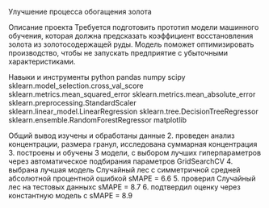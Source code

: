 Улучшение процесса обогащения золота

Описание проекта
Требуется подготовить прототип модели машинного обучения, которая должна предсказать коэффициент восстановления золота из золотосодержащей руды. Модель поможет оптимизировать производство, чтобы не запускать предприятие с убыточными характеристиками.

Навыки и инструменты
python
pandas
numpy
scipy
sklearn.model_selection.cross_val_score
sklearn.metrics.mean_squared_error
sklearn.metrics.mean_absolute_error
sklearn.preprocessing.StandardScaler
sklearn.linear_model.LinearRegression
sklearn.tree.DecisionTreeRegressor
sklearn.ensemble.RandomForestRegressor
matplotlib

Общий вывод
изучены и обработаны данные 2. проведен анализ концентрации, размера гранул, исследована суммарная концентрация 3. построены и обучены 3 модели, с выбором лучших гиперпараметров через автоматическое подбирания параметров GridSearchCV 4. выбрана лучшая модель Случайный лес с симметричной средней абсолютной процентной ошибкой sMAPE = 6.6 5. проверил Случайный лес на тестовых данныхс sMAPE = 8.7 6. подтвердил оценку через константную модель с sMAPE = 8.9
